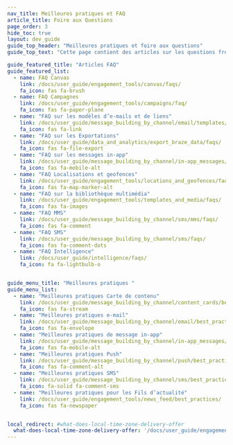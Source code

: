 ```yaml
---
nav_title: Meilleures pratiques et FAQ
article_title: Foire aux Questions
page_order: 3
hide_toc: true
layout: dev_guide
guide_top_header: "Meilleures pratiques et foire aux questions"
guide_top_text: "Cette page contient des articles sur les questions fréquemment posées et les meilleures pratiques sur le tableau de bord de Braze et ses fonctions."

guide_featured_title: "Articles FAQ"
guide_featured_list:
  - name: FAQ Canvas
    link: /docs/user_guide/engagement_tools/canvas/faqs/
    fa_icon: fas fa-brush
  - name: FAQ Campagnes
    link: /docs/user_guide/engagement_tools/campaigns/faq/
    fa_icon: fas fa-paper-plane
  - name: "FAQ sur les modèles d’e-mails et de liens"
    link: /docs/user_guide/message_building_by_channel/email/templates/faq/
    fa_icon: fas fa-link
  - name: "FAQ sur les Exportations"
    link: /docs/user_guide/data_and_analytics/export_braze_data/faqs/
    fa_icon: fas fa-file-export
  - name: "FAQ sur les messages in-app"
    link: /docs/user_guide/message_building_by_channel/in-app_messages/faq/
    fa_icon: fas fa-mobile-alt
  - name: "FAQ Localisations et geofences"
    link: /docs/user_guide/engagement_tools/locations_and_geofences/faqs/
    fa_icon: fas fa-map-marker-alt
  - name: "FAQ sur la bibliothèque multimédia"
    link: /docs/user_guide/engagement_tools/templates_and_media/faqs/
    fa_icon: fas fa-images
  - name: "FAQ MMS"
    link: /docs/user_guide/message_building_by_channel/sms/mms/faqs/
    fa_icon: fas fa-comment
  - name: "FAQ SMS"
    link: /docs/user_guide/message_building_by_channel/sms/faqs/
    fa_icon: fas fa-comment-dots
  - name: "FAQ Intelligence"
    link: /docs/user_guide/intelligence/faqs/
    fa_icon: fa fa-lightbulb-o


guide_menu_title: "Meilleures pratiques "
guide_menu_list:
  - name: "Meilleures pratiques Carte de contenu"
    link: /docs/user_guide/message_building_by_channel/content_cards/best_practices/
    fa_icon: fas fa-stream
  - name: "Meilleures pratiques e-mail"
    link: /docs/user_guide/message_building_by_channel/email/best_practices/
    fa_icon: fas fa-envelope
  - name: "Meilleures pratiques de message in-app"
    link: /docs/user_guide/message_building_by_channel/in-app_messages/best_practices/
    fa_icon: fas fa-mobile-alt
  - name: "Meilleures pratiques Push"
    link: /docs/user_guide/message_building_by_channel/push/best_practices/
    fa_icon: fas fa-comment-alt
  - name: "Meilleures pratiques SMS"
    link: /docs/user_guide/message_building_by_channel/sms/best_practices/
    fa_icon: fa-solid fa-comment-sms
  - name: "Meilleures pratiques pour les Fils d’actualité"
    link: /docs/user_guide/engagement_tools/news_feed/best_practices/
    fa_icon: fas fa-newspaper


local_redirect: #what-does-local-time-zone-delivery-offer
  what-does-local-time-zone-delivery-offer: '/docs/user_guide/engagement_tools/campaigns/faq/#what-does-local-time-zone-delivery-offer'
---
```


<br>
